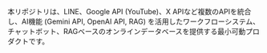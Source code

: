 本リポジトリは、LINE、Google API (YouTube)、X APIなど複数のAPIを統合し、AI機能 (Gemini API, OpenAI API, RAG) を活用したワークフローシステム、チャットボット、RAGベースのオンラインデータベースを提供する最小可動プロダクトです。
